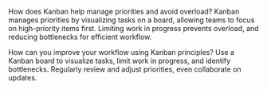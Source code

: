 How does Kanban help manage priorities and avoid overload?
Kanban manages priorities by visualizing tasks on a board, allowing teams to focus on high-priority items first. Limiting work in progress prevents overload, and reducing bottlenecks for efficient workflow.

How can you improve your workflow using Kanban principles?
Use a Kanban board to visualize tasks, limit work in progress, and identify bottlenecks. Regularly review and adjust priorities, even collaborate on updates.
